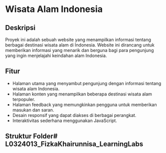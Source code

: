 # Wisata Alam Indonesia

## Deskripsi
Proyek ini adalah sebuah website yang menampilkan informasi tentang berbagai destinasi wisata alam di Indonesia. Website ini dirancang untuk memberikan informasi yang menarik dan berguna bagi para pengunjung yang ingin menjelajahi keindahan alam Indonesia.

## Fitur
- Halaman utama yang menyambut pengunjung dengan informasi tentang wisata alam Indonesia.
- Halaman konten yang menampilkan beberapa destinasi wisata alam terpopuler.
- Halaman feedback yang memungkinkan pengguna untuk memberikan masukan dan saran.
- Desain responsif yang dapat diakses di berbagai perangkat.
- Interaktivitas sederhana menggunakan JavaScript.

## Struktur Folder# L0324013_FizkaKhairunnisa_LearningLabs
